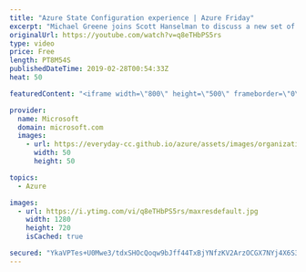 ```yaml
---
title: "Azure State Configuration experience | Azure Friday"
excerpt: "Michael Greene joins Scott Hanselman to discuss a new set of experiences for Configuration Management in Azure, and how anyone new to modern management can discover and learn new process more quickly than before. [01:49] Demo Start   For more information:  Azure Automation State Configuration Overview"
originalUrl: https://youtube.com/watch?v=q8eTHbPS5rs
type: video
price: Free
length: PT8M54S
publishedDateTime: 2019-02-28T00:54:33Z
heat: 50

featuredContent: "<iframe width=\"800\" height=\"500\" frameborder=\"0\" src=\"https://www.youtube.com/embed/q8eTHbPS5rs\" allow=\"accelerometer; autoplay; encrypted-media; gyroscope; picture-in-picture\" allowfullscreen></iframe>"

provider:
  name: Microsoft
  domain: microsoft.com
  images:
    - url: https://everyday-cc.github.io/azure/assets/images/organizations/microsoft.com-50x50.jpg
      width: 50
      height: 50

topics:
  - Azure

images:
  - url: https://i.ytimg.com/vi/q8eTHbPS5rs/maxresdefault.jpg
    width: 1280
    height: 720
    isCached: true

secured: "YkaVPTes+U0Mwe3/tdxSHOcQoqw9bJff44TxBjYNfzKV2ArzOCGX7NYj4X6S3ICq8fYvTN9ZPrLdfx6d5XjYDRVvmqRkgvMwpzofKY9QxZYGpmlEHqFVFtFIWVds70ljKBHhH6V6eW6OdQNyG/a+VqQ4KGwFkiDiXpIfXuR9ff5l7sOr8qy7ZhoTCov+RftL5MoUXpDNppylRGNWubCxEf7zNGAEAViOqxc6GwgSoGNE4khxpLJTJZTMJtRqPzHE5f8/tAsCyQkXGAzBza0e+RD2JE39Z/v18fck2qwcYdCqlFIeQzlKrBuMS6jEQv+GMdonegYAHItHQ5zuHdS2y8AFnQFpA9VqUlPwuBxsqVvRaNS1rPbG1mGvhVxh82HVpvhyh20+fsfe59KJC3Df4NFyNSZABIVaFnKoV4FmarY=;X8xO0vYQJllQVJRM4WbwZA=="
---
```



